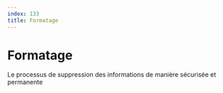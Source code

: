 ```yaml
---
index: 133
title: Formatage
---
```

# Formatage

Le processus de suppression des informations de manière sécurisée et permanente
